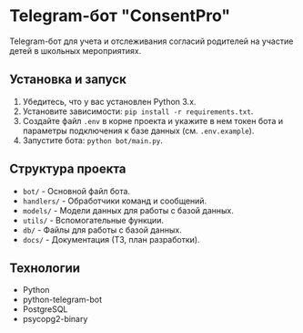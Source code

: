 # Telegram-бот "ConsentPro"

Telegram-бот для учета и отслеживания согласий родителей на участие детей в школьных мероприятиях.

## Установка и запуск

1.  Убедитесь, что у вас установлен Python 3.x.
2.  Установите зависимости: `pip install -r requirements.txt`.
3.  Создайте файл `.env` в корне проекта и укажите в нем токен бота и параметры подключения к базе данных (см. `.env.example`).
4.  Запустите бота: `python bot/main.py`.

## Структура проекта

*   `bot/` - Основной файл бота.
*   `handlers/` - Обработчики команд и сообщений.
*   `models/` - Модели данных для работы с базой данных.
*   `utils/` - Вспомогательные функции.
*   `db/` - Файлы для работы с базой данных.
*   `docs/` - Документация (ТЗ, план разработки).

## Технологии

*   Python
*   python-telegram-bot
*   PostgreSQL
*   psycopg2-binary
